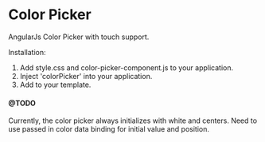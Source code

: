 # Color Picker

AngularJs Color Picker with touch support.

Installation:

1.  Add style.css and color-picker-component.js to your application.
2.  Inject 'colorPicker' into your application.
3.  Add <color-picker color="{{yourColorDataBinding}}"></color-picker> to your template.

#### @TODO
Currently, the color picker always initializes with white and centers. Need to use passed in color data binding for initial value and position.
